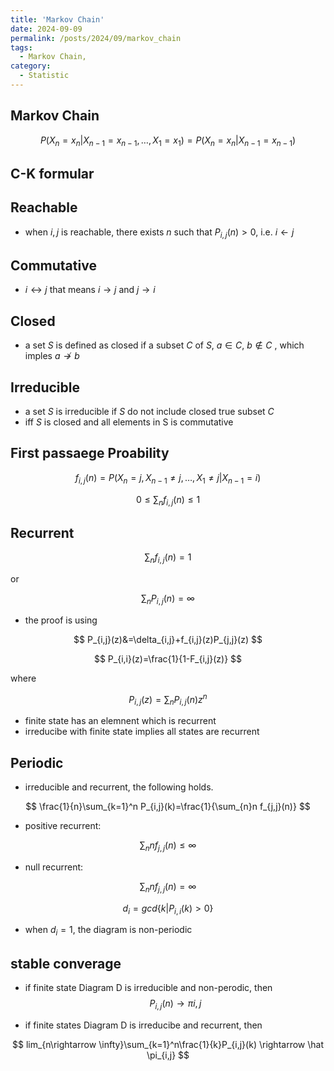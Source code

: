 ```yaml
---
title: 'Markov Chain'
date: 2024-09-09
permalink: /posts/2024/09/markov_chain
tags:
  - Markov Chain, 
category:
  - Statistic
---
```


## Markov Chain

$$
P(X_n=x_n|X_{n-1}=x_{n-1},\dots,X_{1}=x_1)=P(X_n=x_n|X_{n-1}=x_{n-1})
$$


## C-K formular



## Reachable
- when $i,j$ is reachable, there exists $n$ such that $P_{i,j}(n)>0$, i.e.  $i \leftarrow j$


## Commutative
- $i \leftrightarrow j$ that means $i \rightarrow j$ and $j \rightarrow i$

## Closed
- a set $S$ is defined as closed if a subset $C$ of $S$, $a \in C$, $b \notin C$ , which imples $a \not\to b$

## Irreducible
- a set $S$ is irreducible if $S$ do not include closed true subset $C$ 
- iff $S$ is closed and all elements in S is commutative


## First passaege Proability

$$ f_{i,j}(n)=P(X_n=j,X_{n-1}\not= j,\dots, X_1\not=j|X_{n-1}=i)$$

$$ 0\le \sum_{n} f_{i,j}(n) \le 1$$

## Recurrent
$$\sum_{n} f_{i,j}(n) =1$$

or

$$\sum_{n} P_{i,j}(n)=\infty$$


- the proof is using 

$$ 
P_{i,j}(z)&=\delta_{i,j}+f_{i,j}(z)P_{j,j}(z)
$$

$$
P_{i,i}(z)=\frac{1}{1-F_{i,j}(z)} 
$$

where 


$$P_{i,j}(z)=\sum_{n}P_{i,j}(n)z^n$$

- finite state has an elemnent which is recurrent
- irreducibe with finite state implies all states are recurrent

## Periodic

- irreducible and recurrent, the following holds.

$$
\frac{1}{n}\sum_{k=1}^n P_{i,j}(k)=\frac{1}{\sum_{n}n f_{j,j}(n)}
$$

- positive recurrent:

$$\sum_{n}n f_{j,j}(n) \le \infty
$$

- null recurrent:

$$\sum_{n}n f_{j,j}(n) = \infty
$$

$$d_i=gcd\{k|P_{i,i}(k)>0\}$$

- when $d_i=1$, the diagram is non-periodic

## stable converage
- if finite state Diagram D is irreducible and non-perodic, then 
$$
P_{i,j}(n) \rightarrow \pi{i,j}
$$

- if finite states Diagram D is irreducibe and recurrent, then 

$$
lim_{n\rightarrow \infty}\sum_{k=1}^n\frac{1}{k}P_{i,j}(k) \rightarrow \hat \pi_{i,j}
$$






